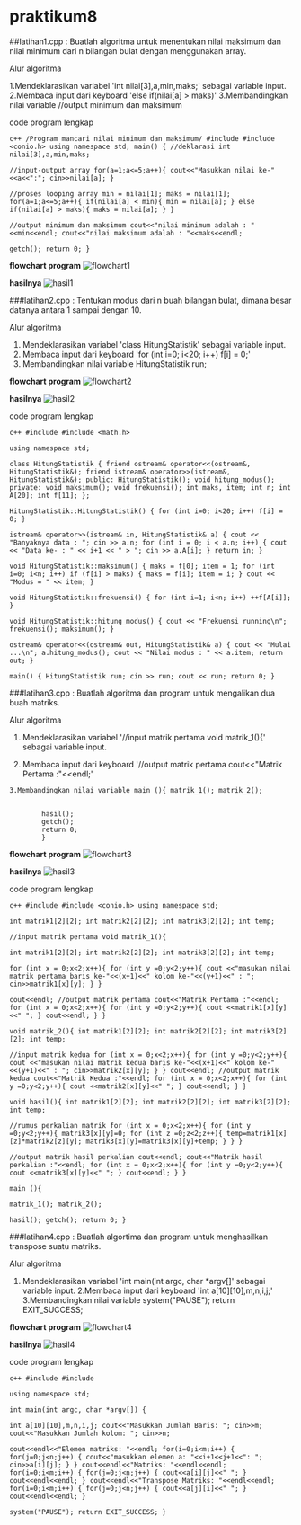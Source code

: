 # praktikum8

##latihan1.cpp : Buatlah algoritma untuk menentukan nilai maksimum dan nilai minimum dari n bilangan bulat dengan menggunakan array.

Alur algoritma

   1.Mendeklarasikan variabel 'int nilai[3],a,min,maks;' sebagai variable input.
    2.Membaca input dari keyboard 'else if(nilai[a] > maks)'
    3.Membandingkan nilai variable //output minimum dan maksimum

code program lengkap 
```
c++ /Program mancari nilai minimum dan maksimum/ #include #include <conio.h> using namespace std; main() { //deklarasi int nilai[3],a,min,maks;

//input-output array for(a=1;a<=5;a++){ cout<<"Masukkan nilai ke-"<<a<<":"; cin>>nilai[a]; }

//proses looping array min = nilai[1]; maks = nilai[1]; for(a=1;a<=5;a++){ if(nilai[a] < min){ min = nilai[a]; } else if(nilai[a] > maks){ maks = nilai[a]; } }

//output minimum dan maksimum cout<<"nilai minimum adalah : "<<min<<endl; cout<<"nilai maksimum adalah : "<<maks<<endl;

getch(); return 0; }
```

**flowchart program**
![flowchart1](https://github.com/raninurhayati/praktikum8/blob/master/latihan1/Flowchart1.png)


**hasilnya**
![hasil1](https://github.com/raninurhayati/praktikum8/blob/master/latihan1/hasill1.png)


###latihan2.cpp : Tentukan modus dari n buah bilangan bulat, dimana besar datanya antara 1 sampai dengan 10.

Alur algoritma

   1. Mendeklarasikan variabel 'class HitungStatistik' sebagai variable input.
   2. Membaca input dari keyboard 'for (int i=0; i<20; i++) f[i] = 0;'
   3. Membandingkan nilai variable HitungStatistik run;


**flowchart program**
![flowchart2](https://github.com/raninurhayati/praktikum8/blob/master/latihan2/Flowchart2..png)


**hasilnya**
![hasil2](https://github.com/raninurhayati/praktikum8/blob/master/latihan2/hasil2.png)



code program lengkap 
```
c++ #include #include <math.h>

using namespace std;

class HitungStatistik { friend ostream& operator<<(ostream&, HitungStatistik&); friend istream& operator>>(istream&, HitungStatistik&); public: HitungStatistik(); void hitung_modus(); private: void maksimum(); void frekuensi(); int maks, item; int n; int A[20]; int f[11]; };

HitungStatistik::HitungStatistik() { for (int i=0; i<20; i++) f[i] = 0; }

istream& operator>>(istream& in, HitungStatistik& a) { cout << "Banyaknya data : "; cin >> a.n; for (int i = 0; i < a.n; i++) { cout << "Data ke- : " << i+1 << " > "; cin >> a.A[i]; } return in; }

void HitungStatistik::maksimum() { maks = f[0]; item = 1; for (int i=0; i<n; i++) if (f[i] > maks) { maks = f[i]; item = i; } cout << "Modus = " << item; }

void HitungStatistik::frekuensi() { for (int i=1; i<n; i++) ++f[A[i]]; }

void HitungStatistik::hitung_modus() { cout << "Frekuensi running\n"; frekuensi(); maksimum(); }

ostream& operator<<(ostream& out, HitungStatistik& a) { cout << "Mulai ...\n"; a.hitung_modus(); cout << "Nilai modus : " << a.item; return out; }

main() { HitungStatistik run; cin >> run; cout << run; return 0; }
```

###latihan3.cpp : Buatlah algoritma dan program untuk mengalikan dua buah matriks.

Alur algoritma

   1. Mendeklarasikan variabel '//input matrik pertama void matrik_1(){' sebagai variable input.

   2. Membaca input dari keyboard '//output matrik pertama cout<<"Matrik Pertama :"<<endl;'

    3.Membandingkan nilai variable main (){ matrik_1(); matrik_2();


			hasil();
 			getch();
 			return 0;
 			}



**flowchart program**
![flowchart3](https://github.com/raninurhayati/praktikum8/blob/master/latihan3/Flowchart3.png)


**hasilnya**
![hasil3](https://github.com/raninurhayati/praktikum8/blob/master/latihan3/hasil3.png)


code program lengkap 
```
c++ #include #include <conio.h> using namespace std;

int matrik1[2][2]; int matrik2[2][2]; int matrik3[2][2]; int temp;

//input matrik pertama void matrik_1(){

int matrik1[2][2]; int matrik2[2][2]; int matrik3[2][2]; int temp;

for (int x = 0;x<2;x++){ for (int y =0;y<2;y++){ cout <<"masukan nilai matrik pertama baris ke-"<<(x+1)<<" kolom ke-"<<(y+1)<<" : "; cin>>matrik1[x][y]; } }

cout<<endl; //output matrik pertama cout<<"Matrik Pertama :"<<endl; for (int x = 0;x<2;x++){ for (int y =0;y<2;y++){ cout <<matrik1[x][y]<<" "; } cout<<endl; } }

void matrik_2(){ int matrik1[2][2]; int matrik2[2][2]; int matrik3[2][2]; int temp;

//input matrik kedua for (int x = 0;x<2;x++){ for (int y =0;y<2;y++){ cout <<"masukan nilai matrik kedua baris ke-"<<(x+1)<<" kolom ke-"<<(y+1)<<" : "; cin>>matrik2[x][y]; } } cout<<endl; //output matrik kedua cout<<"Matrik Kedua :"<<endl; for (int x = 0;x<2;x++){ for (int y =0;y<2;y++){ cout <<matrik2[x][y]<<" "; } cout<<endl; } }

void hasil(){ int matrik1[2][2]; int matrik2[2][2]; int matrik3[2][2]; int temp;

//rumus perkalian matrik for (int x = 0;x<2;x++){ for (int y =0;y<2;y++){ matrik3[x][y]=0; for (int z =0;z<2;z++){ temp=matrik1[x][z]*matrik2[z][y]; matrik3[x][y]=matrik3[x][y]+temp; } } }

//output matrik hasil perkalian cout<<endl; cout<<"Matrik hasil perkalian :"<<endl; for (int x = 0;x<2;x++){ for (int y =0;y<2;y++){ cout <<matrik3[x][y]<<" "; } cout<<endl; } }

main (){

matrik_1(); matrik_2();

hasil(); getch(); return 0; }
```



###latihan4.cpp : Buatlah algortima dan program untuk menghasilkan transpose suatu matriks.

Alur algoritma

   1. Mendeklarasikan variabel 'int main(int argc, char *argv[]' sebagai variable input.
    2.Membaca input dari keyboard 'int a[10][10],m,n,i,j;'
    3.Membandingkan nilai variable system("PAUSE"); return EXIT_SUCCESS;

**flowchart program**
![flowchart4](https://github.com/raninurhayati/praktikum8/blob/master/latihan4/Flowchart4.png)


**hasilnya**
![hasil4](https://github.com/raninurhayati/praktikum8/blob/master/latihan4/hasil4.png)



code program lengkap 
```
c++ #include #include

using namespace std;

int main(int argc, char *argv[]) {

int a[10][10],m,n,i,j; cout<<"Masukkan Jumlah Baris: "; cin>>m; cout<<"Masukkan Jumlah kolom: "; cin>>n;

cout<<endl<<"Elemen matriks: "<<endl; for(i=0;i<m;i++) { for(j=0;j<n;j++) { cout<<"masukkan elemen a: "<<i+1<<j+1<<": "; cin>>a[i][j]; } } cout<<endl<<"Matriks: "<<endl<<endl; for(i=0;i<m;i++) { for(j=0;j<n;j++) { cout<<a[i][j]<<" "; } cout<<endl<<endl; } cout<<endl<<"Transpose Matriks: "<<endl<<endl; for(i=0;i<m;i++) { for(j=0;j<n;j++) { cout<<a[j][i]<<" "; } cout<<endl<<endl; }

system("PAUSE"); return EXIT_SUCCESS; }
```







